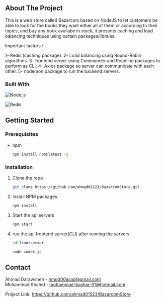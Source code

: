 






<!-- ABOUT THE PROJECT -->
## About The Project



This is a web store called Bazarcom based on NodeJS to let customers be able to look for the books they want either all of them or according to their topics, and buy any book availabe in stock, it presents caching and load balancing techniques using certain packages/libraies. 

Important factors :

  1- Redis (caching package).
  2- Load balancing using Round-Robin algorithms.
  3- frontend server using Commander and Readline packages to perform as CLI.
  4- Axios package so server can communicate with each other.
  5- nodemon package to run the backend servers.
  




### Built With



![Node.js](https://cdn.iconscout.com/icon/free/png-512/free-nodejs-226032.png?f=webp&w=256)
<i class="fa-brands fa-node-js"></i>

![Redis](https://i.morioh.com/82ba0ea49e.png)
  




<!-- GETTING STARTED -->
## Getting Started



### Prerequisites

* npm
  ```sh
  npm install npm@latest -g
  ```

### Installation



1. Clone the repo
   ```sh
   git clone https://github.com/ahmad01523/BazarcomStore.git
   ```
2. Install NPM packages
   ```sh
   npm install
   ```
3. Start the api servers
   ```sh
   npm start 
   ```

4. run the api frontend server(CLI) after running the servers.
   ```sh
   cd frontserver 
   ```
    ```sh
   node index.js
   ```     





## Contact

Ahmad Darawsheh  - hmod00asad@gmail.com <br>
Mohammad Khaled  - mohammad-bashar-01@hotmail.com <br>

Project Link: https://github.com/ahmad01523/BazarcomStore










